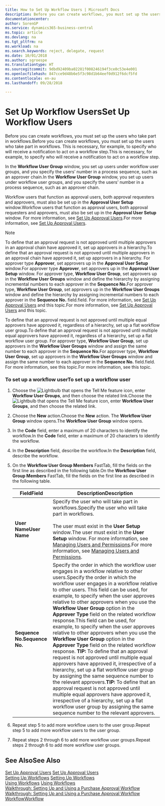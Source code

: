 ```yaml
---
title: How to Set Up Workflow Users | Microsoft Docs
description: Before you can create workflows, you must set up the users who take part in workflows. This is necessary, for example, to specify who will receive a notification to act on a workflow step.
documentationcenter: 
author: SorenGP
ms.service: dynamics365-business-central
ms.topic: article
ms.devlang: na
ms.tgt_pltfrm: na
ms.workload: na
ms.search.keywords: reject, delegate, request
ms.date: 10/01/2018
ms.author: sgroespe
ms.translationtype: HT
ms.sourcegitcommit: 9dbd92409ba02281f008246194f3ce0c53e4e001
ms.openlocfilehash: 847cce9d48b6e5f3c98d1b64eef0d912f6dcf5fd
ms.contentlocale: en-au
ms.lasthandoff: 09/28/2018

---
```

# <a name="set-up-workflow-users"></a><span data-ttu-id="e72c6-104">Set Up Workflow Users</span><span class="sxs-lookup"><span data-stu-id="e72c6-104">Set Up Workflow Users</span></span>
<span data-ttu-id="e72c6-105">Before you can create workflows, you must set up the users who take part in workflows.</span><span class="sxs-lookup"><span data-stu-id="e72c6-105">Before you can create workflows, you must set up the users who take part in workflows.</span></span> <span data-ttu-id="e72c6-106">This is necessary, for example, to specify who will receive a notification to act on a workflow step.</span><span class="sxs-lookup"><span data-stu-id="e72c6-106">This is necessary, for example, to specify who will receive a notification to act on a workflow step.</span></span>  

<span data-ttu-id="e72c6-107">In the **Workflow User Group** window, you set up users under workflow user groups, and you specify the users’ number in a process sequence, such as an approver chain.</span><span class="sxs-lookup"><span data-stu-id="e72c6-107">In the **Workflow User Group** window, you set up users under workflow user groups, and you specify the users’ number in a process sequence, such as an approver chain.</span></span>  

<span data-ttu-id="e72c6-108">Workflow users that function as approval users, both approval requesters and approvers, must also be set up in the **Approval User Setup** window.</span><span class="sxs-lookup"><span data-stu-id="e72c6-108">Workflow users that function as approval users, both approval requesters and approvers, must also be set up in the **Approval User Setup** window.</span></span> <span data-ttu-id="e72c6-109">For more information, see [Set Up Approval Users](across-how-to-set-up-approval-users.md).</span><span class="sxs-lookup"><span data-stu-id="e72c6-109">For more information, see [Set Up Approval Users](across-how-to-set-up-approval-users.md).</span></span>  

> [!NOTE]  
>  <span data-ttu-id="e72c6-110">To define that an approval request is not approved until multiple approvers in an approval chain have approved it, set up approvers in a hierarchy.</span><span class="sxs-lookup"><span data-stu-id="e72c6-110">To define that an approval request is not approved until multiple approvers in an approval chain have approved it, set up approvers in a hierarchy.</span></span> <span data-ttu-id="e72c6-111">For approver type **Approver**, set approvers up in the **Approval User Setup** window.</span><span class="sxs-lookup"><span data-stu-id="e72c6-111">For approver type **Approver**, set approvers up in the **Approval User Setup** window.</span></span> <span data-ttu-id="e72c6-112">For approver type, **Workflow User Group**, set approvers up in the **Workflow User Groups** window and define the hierarchy by assigning incremental numbers to each approver in the **Sequence No.**</span><span class="sxs-lookup"><span data-stu-id="e72c6-112">For approver type, **Workflow User Group**, set approvers up in the **Workflow User Groups** window and define the hierarchy by assigning incremental numbers to each approver in the **Sequence No.**</span></span> <span data-ttu-id="e72c6-113">field.</span><span class="sxs-lookup"><span data-stu-id="e72c6-113">field.</span></span> <span data-ttu-id="e72c6-114">For more information, see [Set Up Approval Users](across-how-to-set-up-approval-users.md) and this topic.</span><span class="sxs-lookup"><span data-stu-id="e72c6-114">For more information, see [Set Up Approval Users](across-how-to-set-up-approval-users.md) and this topic.</span></span>  
>   
>  <span data-ttu-id="e72c6-115">To define that an approval request is not approved until multiple equal approvers have approved it, regardless of a hierarchy, set up a flat workflow user group.</span><span class="sxs-lookup"><span data-stu-id="e72c6-115">To define that an approval request is not approved until multiple equal approvers have approved it, regardless of a hierarchy, set up a flat workflow user group.</span></span> <span data-ttu-id="e72c6-116">For approver type, **Workflow User Group**, set up approvers in the **Workflow User Groups** window and assign the same number to each approver in the **Sequence No.**</span><span class="sxs-lookup"><span data-stu-id="e72c6-116">For approver type, **Workflow User Group**, set up approvers in the **Workflow User Groups** window and assign the same number to each approver in the **Sequence No.**</span></span> <span data-ttu-id="e72c6-117">field.</span><span class="sxs-lookup"><span data-stu-id="e72c6-117">field.</span></span> <span data-ttu-id="e72c6-118">For more information, see this topic.</span><span class="sxs-lookup"><span data-stu-id="e72c6-118">For more information, see this topic.</span></span>  

### <a name="to-set-up-a-workflow-user"></a><span data-ttu-id="e72c6-119">To set up a workflow user</span><span class="sxs-lookup"><span data-stu-id="e72c6-119">To set up a workflow user</span></span>  

1. <span data-ttu-id="e72c6-120">Choose the ![Lightbulb that opens the Tell Me feature](media/ui-search/search_small.png "Tell me what you want to do") icon, enter **Workflow User Groups**, and then choose the related link.</span><span class="sxs-lookup"><span data-stu-id="e72c6-120">Choose the ![Lightbulb that opens the Tell Me feature](media/ui-search/search_small.png "Tell me what you want to do") icon, enter **Workflow User Groups**, and then choose the related link.</span></span>  
2. <span data-ttu-id="e72c6-121">Choose the **New** action.</span><span class="sxs-lookup"><span data-stu-id="e72c6-121">Choose the **New** action.</span></span> <span data-ttu-id="e72c6-122">The **Workflow User Group** window opens.</span><span class="sxs-lookup"><span data-stu-id="e72c6-122">The **Workflow User Group** window opens.</span></span>  
3. <span data-ttu-id="e72c6-123">In the **Code** field, enter a maximum of 20 characters to identify the workflow.</span><span class="sxs-lookup"><span data-stu-id="e72c6-123">In the **Code** field, enter a maximum of 20 characters to identify the workflow.</span></span>  
4. <span data-ttu-id="e72c6-124">In the **Description** field, describe the workflow.</span><span class="sxs-lookup"><span data-stu-id="e72c6-124">In the **Description** field, describe the workflow.</span></span>  
5. <span data-ttu-id="e72c6-125">On the **Workflow User Group Members** FastTab, fill the fields on the first line as described in the following table.</span><span class="sxs-lookup"><span data-stu-id="e72c6-125">On the **Workflow User Group Members** FastTab, fill the fields on the first line as described in the following table.</span></span>  

    |<span data-ttu-id="e72c6-126">Field</span><span class="sxs-lookup"><span data-stu-id="e72c6-126">Field</span></span>|<span data-ttu-id="e72c6-127">Description</span><span class="sxs-lookup"><span data-stu-id="e72c6-127">Description</span></span>|  
    |---------------------------------|---------------------------------------|  
    |<span data-ttu-id="e72c6-128">**User Name**</span><span class="sxs-lookup"><span data-stu-id="e72c6-128">**User Name**</span></span>|<span data-ttu-id="e72c6-129">Specify the user who will take part in workflows.</span><span class="sxs-lookup"><span data-stu-id="e72c6-129">Specify the user who will take part in workflows.</span></span><br /><br /> <span data-ttu-id="e72c6-130">The user must exist in the **User Setup** window.</span><span class="sxs-lookup"><span data-stu-id="e72c6-130">The user must exist in the **User Setup** window.</span></span> <span data-ttu-id="e72c6-131">For more information, see [Managing Users and Permissions](ui-how-users-permissions.md).</span><span class="sxs-lookup"><span data-stu-id="e72c6-131">For more information, see [Managing Users and Permissions](ui-how-users-permissions.md).</span></span>|  
    |<span data-ttu-id="e72c6-132">**Sequence No.**</span><span class="sxs-lookup"><span data-stu-id="e72c6-132">**Sequence No.**</span></span>|<span data-ttu-id="e72c6-133">Specify the order in which the workflow user engages in a workflow relative to other users.</span><span class="sxs-lookup"><span data-stu-id="e72c6-133">Specify the order in which the workflow user engages in a workflow relative to other users.</span></span> <span data-ttu-id="e72c6-134">This field can be used, for example, to specify when the user approves relative to other approvers when you use the **Workflow User Group** option in the **Approver Type** field on the related workflow response.</span><span class="sxs-lookup"><span data-stu-id="e72c6-134">This field can be used, for example, to specify when the user approves relative to other approvers when you use the **Workflow User Group** option in the **Approver Type** field on the related workflow response.</span></span> <span data-ttu-id="e72c6-135">**TIP:**  To define that an approval request is not approved until multiple equal approvers have approved it, irrespective of a hierarchy, set up a flat workflow user group by assigning the same sequence number to the relevant approvers.</span><span class="sxs-lookup"><span data-stu-id="e72c6-135">**TIP:**  To define that an approval request is not approved until multiple equal approvers have approved it, irrespective of a hierarchy, set up a flat workflow user group by assigning the same sequence number to the relevant approvers.</span></span>|  
6. <span data-ttu-id="e72c6-136">Repeat step 5 to add more workflow users to the user group.</span><span class="sxs-lookup"><span data-stu-id="e72c6-136">Repeat step 5 to add more workflow users to the user group.</span></span>  
7. <span data-ttu-id="e72c6-137">Repeat steps 2 through 6 to add more workflow user groups.</span><span class="sxs-lookup"><span data-stu-id="e72c6-137">Repeat steps 2 through 6 to add more workflow user groups.</span></span>  

## <a name="see-also"></a><span data-ttu-id="e72c6-138">See Also</span><span class="sxs-lookup"><span data-stu-id="e72c6-138">See Also</span></span>  
<span data-ttu-id="e72c6-139">[Set Up Approval Users](across-how-to-set-up-approval-users.md) </span><span class="sxs-lookup"><span data-stu-id="e72c6-139">[Set Up Approval Users](across-how-to-set-up-approval-users.md) </span></span>  
<span data-ttu-id="e72c6-140">[Setting Up Workflows](across-set-up-workflows.md) </span><span class="sxs-lookup"><span data-stu-id="e72c6-140">[Setting Up Workflows](across-set-up-workflows.md) </span></span>  
<span data-ttu-id="e72c6-141">[Using Workflows](across-use-workflows.md) </span><span class="sxs-lookup"><span data-stu-id="e72c6-141">[Using Workflows](across-use-workflows.md) </span></span>  
<span data-ttu-id="e72c6-142">[Walkthrough: Setting Up and Using a Purchase Approval Workflow](walkthrough-setting-up-and-using-a-purchase-approval-workflow.md) </span><span class="sxs-lookup"><span data-stu-id="e72c6-142">[Walkthrough: Setting Up and Using a Purchase Approval Workflow](walkthrough-setting-up-and-using-a-purchase-approval-workflow.md) </span></span>  
[<span data-ttu-id="e72c6-143">Workflow</span><span class="sxs-lookup"><span data-stu-id="e72c6-143">Workflow</span></span>](across-workflow.md)   


